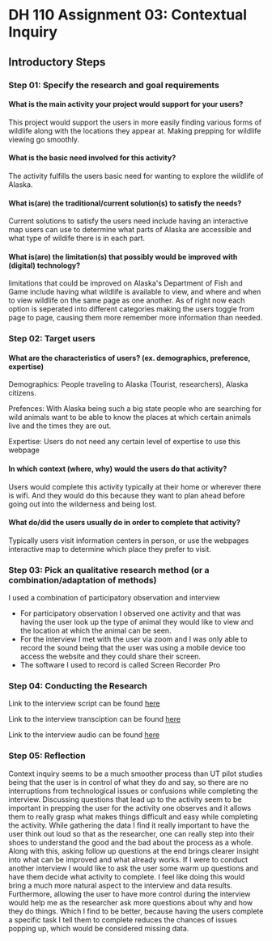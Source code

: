 # DH 110 Assignment 03: Contextual Inquiry 
## Introductory Steps 
### Step 01: Specify the research and goal requirements 

#### What is the main activity your project would support for your users? 
This project would support the users in more easily finding various forms of wildlife along with the locations they appear at. Making prepping for wildlife viewing go smoothly. 

#### What is the basic need involved for this activity? 
The activity fulfills the users basic need for wanting to explore the wildlife of Alaska.

#### What is(are) the traditional/current solution(s) to satisfy the needs?
Current solutions to satisfy the users need include having an interactive map users can use to determine what parts of Alaska are accessible and what type of wildife there is in each part. 

#### What is(are) the limitation(s) that possibly would be improved with (digital) technology?
limitations that could be improved on Alaska's Department of Fish and Game include having what wildlife is available to view, and where and when to view wildlife on the same page as one another. As of right now each option is seperated into different categories making the users toggle from page to page, causing them more remember more information than needed.

### Step 02: Target users

#### What are the characteristics of users? (ex. demographics, preference, expertise) 
Demographics: People traveling to Alaska (Tourist, researchers), Alaska citizens. 

Prefences: With Alaska being such a big state people who are searching for wild animals want to be able to know the places at which certain animals live and the times they are out.

Expertise: Users do not need any certain level of expertise to use this webpage

#### In which context (where, why) would the users do that activity?
Users would complete this activity typically at their home or wherever there is wifi. And they would do this because they want to plan ahead before going out into the wilderness and being lost. 

#### What do/did the users usually do in order to complete that activity? 
Typically users visit information centers in person, or use the webpages interactive map to determine which place they prefer to visit. 

### Step 03: Pick an qualitative research method (or a combination/adaptation of methods)

I used a combination of participatory observation and interview 
  - For participatory observation I observed one activity and that was having the user look up the type of animal they would like to view and the location at which the animal can be seen. 
  - For the interview I met with the user via zoom and I was only able to record the sound being that the user was using a mobile device too access the website and they could share their screen. 
  - The software I used to record is called Screen Recorder Pro 

### Step 04: Conducting the Research

Link to the interview script can be found <a href="https://docs.google.com/document/d/1Bo1l7MR6Qx4TcOH2oGPP4RpjscQs2GdNTO9Q7AbLMJo/edit?usp=sharing">here</a> 

Link to the interview transciption can be found <a href="https://docs.google.com/document/d/13MsL7PfWuYu6LJ9JkpuHLS3iD8mM4NqGCfw42vkQCcw/edit?usp=sharing">here</a>

Link to the interview audio can be found <a href="https://onedrive.live.com/embed?cid=996C6E5A3A3AE3B1&resid=996C6E5A3A3AE3B1%211255&authkey=AKOTC6IYGVVPcOM">here</a>

### Step 05: Reflection

Context inquiry seems to be a much smoother process than UT pilot studies being that the user is in control of what they do and say, so there are no interruptions from technological issues or confusions while completing the interview. Discussing questions that lead up to the activity seem to be important in prepping the user for the activity one observes and it allows them to really grasp what makes things difficult and easy while completing the activity. While gathering the data I find it really important to have the user think out loud so that as the researcher, one can really step into their shoes to understand the good and the bad about the process as a whole. Along with this, asking follow up questions at the end brings clearer insight into what can be improved and what already works. If I were to conduct another interview I would like to ask the user some warm up questions and have them decide what activity to complete. I feel like doing this would bring a much more natural aspect to the interview and data results. Furthermore, allowing the user to have more control during the interview would help me as the researcher ask more questions about why and how they do things. Which I find to be better, because having the users complete a specific task I tell them to complete reduces the chances of issues popping up, which would be considered missing data.




